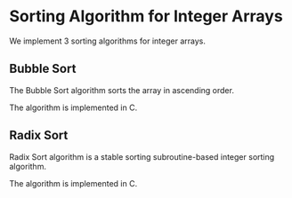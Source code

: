 # Sorting Algorithm for Integer Arrays

We implement 3 sorting algorithms for integer arrays.

## Bubble Sort

The Bubble Sort algorithm sorts the array in ascending order.

The algorithm is implemented in C.

## Radix Sort

Radix Sort algorithm is a stable sorting subroutine-based integer sorting algorithm. 

The algorithm is implemented in C.
